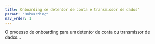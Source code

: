 ```yaml
---
title: Onboarding de detentor de conta e transmissor de dados"
parent: "Onboarding"
nav_order: 1
---
```

O processo de onboarding para um detentor de conta ou transmissor de dados...